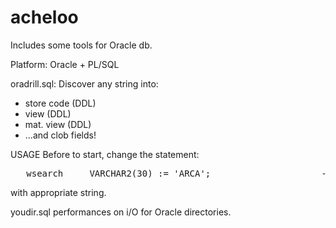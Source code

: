 # acheloo
Includes some tools for Oracle db.

Platform: Oracle + PL/SQL

oradrill.sql:
Discover any string into:
- store code (DDL)
- view      (DDL)
- mat. view   (DDL)
- ...and clob fields!

USAGE
Before to start, change the statement:
<pre>   wsearch     VARCHAR2(30) := 'ARCA'; 					-- LOOKING FOR...</pre>
with appropriate string.   


youdir.sql
performances on i/O for Oracle directories.
